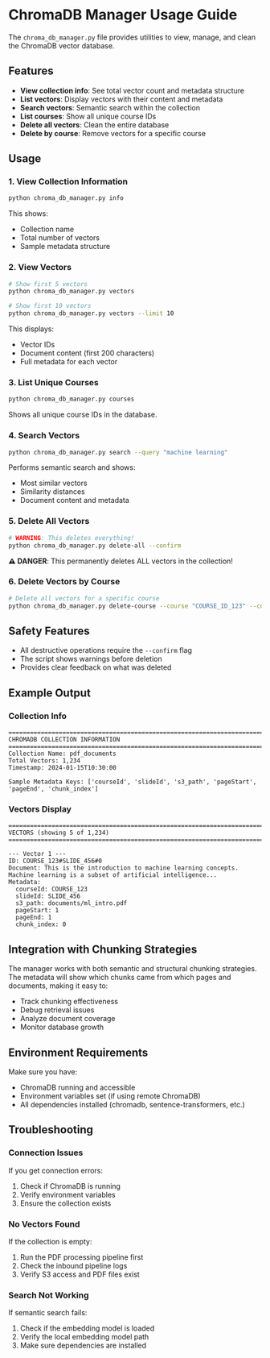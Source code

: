 # ChromaDB Manager Usage Guide

The `chroma_db_manager.py` file provides utilities to view, manage, and clean the ChromaDB vector database.

## Features

- **View collection info**: See total vector count and metadata structure
- **List vectors**: Display vectors with their content and metadata
- **Search vectors**: Semantic search within the collection
- **List courses**: Show all unique course IDs
- **Delete all vectors**: Clean the entire database
- **Delete by course**: Remove vectors for a specific course

## Usage

### 1. View Collection Information

```bash
python chroma_db_manager.py info
```

This shows:
- Collection name
- Total number of vectors
- Sample metadata structure

### 2. View Vectors

```bash
# Show first 5 vectors
python chroma_db_manager.py vectors

# Show first 10 vectors
python chroma_db_manager.py vectors --limit 10
```

This displays:
- Vector IDs
- Document content (first 200 characters)
- Full metadata for each vector

### 3. List Unique Courses

```bash
python chroma_db_manager.py courses
```

Shows all unique course IDs in the database.

### 4. Search Vectors

```bash
python chroma_db_manager.py search --query "machine learning"
```

Performs semantic search and shows:
- Most similar vectors
- Similarity distances
- Document content and metadata

### 5. Delete All Vectors

```bash
# WARNING: This deletes everything!
python chroma_db_manager.py delete-all --confirm
```

**⚠️ DANGER**: This permanently deletes ALL vectors in the collection!

### 6. Delete Vectors by Course

```bash
# Delete all vectors for a specific course
python chroma_db_manager.py delete-course --course "COURSE_ID_123" --confirm
```

## Safety Features

- All destructive operations require the `--confirm` flag
- The script shows warnings before deletion
- Provides clear feedback on what was deleted

## Example Output

### Collection Info
```
================================================================================
CHROMADB COLLECTION INFORMATION
================================================================================
Collection Name: pdf_documents
Total Vectors: 1,234
Timestamp: 2024-01-15T10:30:00

Sample Metadata Keys: ['courseId', 'slideId', 's3_path', 'pageStart', 'pageEnd', 'chunk_index']
```

### Vectors Display
```
================================================================================
VECTORS (showing 5 of 1,234)
================================================================================

--- Vector 1 ---
ID: COURSE_123#SLIDE_456#0
Document: This is the introduction to machine learning concepts. Machine learning is a subset of artificial intelligence...
Metadata:
  courseId: COURSE_123
  slideId: SLIDE_456
  s3_path: documents/ml_intro.pdf
  pageStart: 1
  pageEnd: 1
  chunk_index: 0
```

## Integration with Chunking Strategies

The manager works with both semantic and structural chunking strategies. The metadata will show which chunks came from which pages and documents, making it easy to:

- Track chunking effectiveness
- Debug retrieval issues
- Analyze document coverage
- Monitor database growth

## Environment Requirements

Make sure you have:
- ChromaDB running and accessible
- Environment variables set (if using remote ChromaDB)
- All dependencies installed (chromadb, sentence-transformers, etc.)

## Troubleshooting

### Connection Issues
If you get connection errors:
1. Check if ChromaDB is running
2. Verify environment variables
3. Ensure the collection exists

### No Vectors Found
If the collection is empty:
1. Run the PDF processing pipeline first
2. Check the inbound pipeline logs
3. Verify S3 access and PDF files exist

### Search Not Working
If semantic search fails:
1. Check if the embedding model is loaded
2. Verify the local embedding model path
3. Make sure dependencies are installed